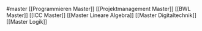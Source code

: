#master
[[Programmieren Master]]
[[Projektmanagement Master]]
[[BWL Master]]
[[ICC Master]]
[[Master Lineare Algebra]]
[[Master Digitaltechnik]]
[[Master Logik]]
